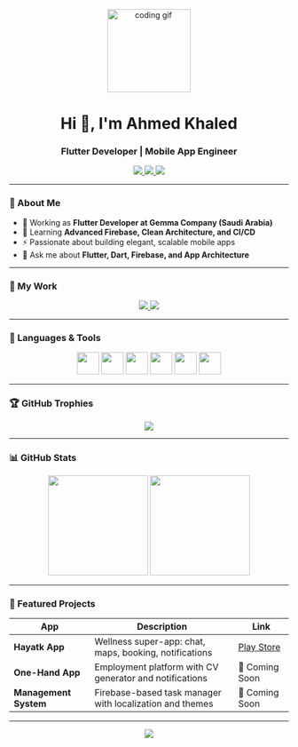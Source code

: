 <!-- Profile Header -->
<div align="center">
  <img src="https://media.giphy.com/media/M9gbBd9nbDrOTu1Mqx/giphy.gif" height="150" alt="coding gif"/>
</div>

<h1 align="center">Hi 👋, I'm Ahmed Khaled</h1>
<h3 align="center">Flutter Developer | Mobile App Engineer</h3>

<p align="center">
  <a href="mailto:ahmeedkhaaled05@gmail.com">
    <img src="https://img.shields.io/badge/Email-D14836?style=for-the-badge&logo=gmail&logoColor=white" />
  </a>
  <a href="https://www.linkedin.com/in/ahmed-khaled-536418243">
    <img src="https://img.shields.io/badge/LinkedIn-0077B5?style=for-the-badge&logo=linkedin&logoColor=white" />
  </a>
  <a href="https://github.com/Ahmeedkhaled">
    <img src="https://img.shields.io/badge/GitHub-181717?style=for-the-badge&logo=github&logoColor=white" />
  </a>
</p>

---

### 🧠 About Me
- 🔭 Working as **Flutter Developer at Gemma Company (Saudi Arabia)**
- 🌱 Learning **Advanced Firebase, Clean Architecture, and CI/CD**
- ⚡ Passionate about building elegant, scalable mobile apps
- 💬 Ask me about **Flutter, Dart, Firebase, and App Architecture**

---

### 📂 My Work

<p align="center">
  <a href="https://github.com/Ahmeedkhaled/Ahmeedkhaled/blob/main/Ahmed_Khaled_CV.pdf" target="_blank">
    <img src="https://img.shields.io/badge/My%20CV-FFB703?style=for-the-badge&logo=adobeacrobatreader&logoColor=white" />
  </a>
  <a href="https://ahmeedkhaled.github.io/portfolio">
    <img src="https://img.shields.io/badge/My%20Portfolio-2196F3?style=for-the-badge&logo=googlechrome&logoColor=white" />
  </a>
</p>

---

### 🧰 Languages & Tools

<div align="center">
  <img src="https://cdn.jsdelivr.net/gh/devicons/devicon/icons/flutter/flutter-original.svg" height="40" />
  <img src="https://cdn.jsdelivr.net/gh/devicons/devicon/icons/dart/dart-original.svg" height="40" />
  <img src="https://cdn.jsdelivr.net/gh/devicons/devicon/icons/firebase/firebase-plain-wordmark.svg" height="40" />
  <img src="https://cdn.jsdelivr.net/gh/devicons/devicon/icons/androidstudio/androidstudio-original.svg" height="40" />
  <img src="https://cdn.jsdelivr.net/gh/devicons/devicon/icons/github/github-original.svg" height="40" />
  <img src="https://cdn.jsdelivr.net/gh/devicons/devicon/icons/git/git-original.svg" height="40" />
</div>

---

### 🏆 GitHub Trophies
<p align="center">
  <img src="https://github-profile-trophy.vercel.app/?username=Ahmeedkhaled&theme=darkhub&margin-w=15&margin-h=15&row=1" />
</p>

---

### 📊 GitHub Stats
<div align="center">
  <img src="https://github-readme-stats.vercel.app/api?username=Ahmeedkhaled&show_icons=true&theme=dark&count_private=true" height="180" />
  <img src="https://github-readme-streak-stats.herokuapp.com/?user=Ahmeedkhaled&theme=dark" height="180" />
</div>

---

### 🚀 Featured Projects

| App | Description | Link |
|-----|--------------|------|
| **Hayatk App** | Wellness super-app: chat, maps, booking, notifications | [Play Store](https://play.google.com/store/apps/details?id=com.emcan.hyatk) |
| **One-Hand App** | Employment platform with CV generator and notifications | 🔗 Coming Soon |
| **Management System** | Firebase-based task manager with localization and themes | 🔗 Coming Soon |

---

<p align="center">
  <img src="https://komarev.com/ghpvc/?username=Ahmeedkhaled&label=Profile%20views&color=0e75b6&style=flat" />
</p>
